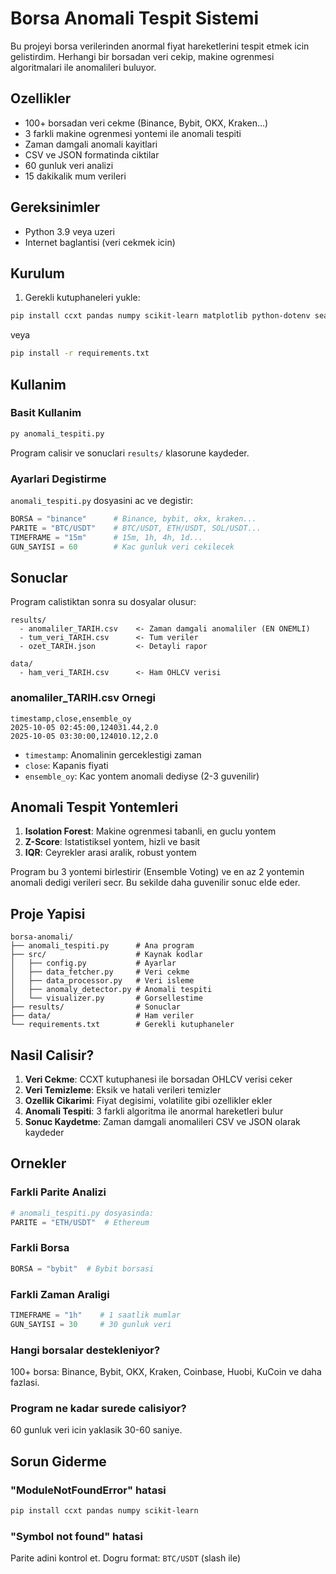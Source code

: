 # Borsa Anomali Tespit Sistemi

Bu projeyi borsa verilerinden anormal fiyat hareketlerini tespit etmek icin gelistirdim. Herhangi bir borsadan veri cekip, makine ogrenmesi algoritmalari ile anomalileri buluyor.

## Ozellikler

- 100+ borsadan veri cekme (Binance, Bybit, OKX, Kraken...)
- 3 farkli makine ogrenmesi yontemi ile anomali tespiti
- Zaman damgali anomali kayitlari
- CSV ve JSON formatinda ciktilar
- 60 gunluk veri analizi
- 15 dakikalik mum verileri

## Gereksinimler

- Python 3.9 veya uzeri
- Internet baglantisi (veri cekmek icin)

## Kurulum

1. Gerekli kutuphaneleri yukle:

```bash
pip install ccxt pandas numpy scikit-learn matplotlib python-dotenv seaborn
```

veya

```bash
pip install -r requirements.txt
```

## Kullanim

### Basit Kullanim

```bash
py anomali_tespiti.py
```

Program calisir ve sonuclari `results/` klasorune kaydeder.

### Ayarlari Degistirme

`anomali_tespiti.py` dosyasini ac ve degistir:

```python
BORSA = "binance"      # Binance, bybit, okx, kraken...
PARITE = "BTC/USDT"    # BTC/USDT, ETH/USDT, SOL/USDT...
TIMEFRAME = "15m"      # 15m, 1h, 4h, 1d...
GUN_SAYISI = 60        # Kac gunluk veri cekilecek
```

## Sonuclar

Program calistiktan sonra su dosyalar olusur:

```
results/
  - anomaliler_TARIH.csv    <- Zaman damgali anomaliler (EN ONEMLI)
  - tum_veri_TARIH.csv      <- Tum veriler
  - ozet_TARIH.json         <- Detayli rapor

data/
  - ham_veri_TARIH.csv      <- Ham OHLCV verisi
```

### anomaliler_TARIH.csv Ornegi

```csv
timestamp,close,ensemble_oy
2025-10-05 02:45:00,124031.44,2.0
2025-10-05 03:30:00,124010.12,2.0
```

- `timestamp`: Anomalinin gerceklestigi zaman
- `close`: Kapanis fiyati
- `ensemble_oy`: Kac yontem anomali dediyse (2-3 guvenilir)

## Anomali Tespit Yontemleri

1. **Isolation Forest**: Makine ogrenmesi tabanli, en guclu yontem
2. **Z-Score**: Istatistiksel yontem, hizli ve basit
3. **IQR**: Ceyrekler arasi aralik, robust yontem

Program bu 3 yontemi birlestirir (Ensemble Voting) ve en az 2 yontemin anomali dedigi verileri secr. Bu sekilde daha guvenilir sonuc elde eder.

## Proje Yapisi

```
borsa-anomali/
├── anomali_tespiti.py      # Ana program
├── src/                    # Kaynak kodlar
│   ├── config.py           # Ayarlar
│   ├── data_fetcher.py     # Veri cekme
│   ├── data_processor.py   # Veri isleme
│   ├── anomaly_detector.py # Anomali tespiti
│   └── visualizer.py       # Gorsellestime
├── results/                # Sonuclar
├── data/                   # Ham veriler
└── requirements.txt        # Gerekli kutuphaneler
```

## Nasil Calisir?

1. **Veri Cekme**: CCXT kutuphanesi ile borsadan OHLCV verisi ceker
2. **Veri Temizleme**: Eksik ve hatali verileri temizler
3. **Ozellik Cikarimi**: Fiyat degisimi, volatilite gibi ozellikler ekler
4. **Anomali Tespiti**: 3 farkli algoritma ile anormal hareketleri bulur
5. **Sonuc Kaydetme**: Zaman damgali anomalileri CSV ve JSON olarak kaydeder

## Ornekler

### Farkli Parite Analizi

```python
# anomali_tespiti.py dosyasinda:
PARITE = "ETH/USDT"  # Ethereum
```

### Farkli Borsa

```python
BORSA = "bybit"  # Bybit borsasi
```

### Farkli Zaman Araligi

```python
TIMEFRAME = "1h"    # 1 saatlik mumlar
GUN_SAYISI = 30     # 30 gunluk veri
```

### Hangi borsalar destekleniyor?

100+ borsa: Binance, Bybit, OKX, Kraken, Coinbase, Huobi, KuCoin ve daha fazlasi.

### Program ne kadar surede calisiyor?

60 gunluk veri icin yaklasik 30-60 saniye.

## Sorun Giderme

### "ModuleNotFoundError" hatasi

```bash
pip install ccxt pandas numpy scikit-learn
```

### "Symbol not found" hatasi

Parite adini kontrol et. Dogru format: `BTC/USDT` (slash ile)

